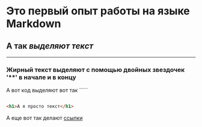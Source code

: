 # Это первый опыт работы на языке Markdown
## А так _выделяют_ *текст*

---

### **Жирный текст** выделяют с помощью двойных звездочек '**' в начале и в концу

А вот код выделяют вот так `````

```html

<h1>А я просто текст</h1>
```

А еще вот так делают [ссылки](www.yandex.ru "Ссылка на главную страницу Яндекс")  
